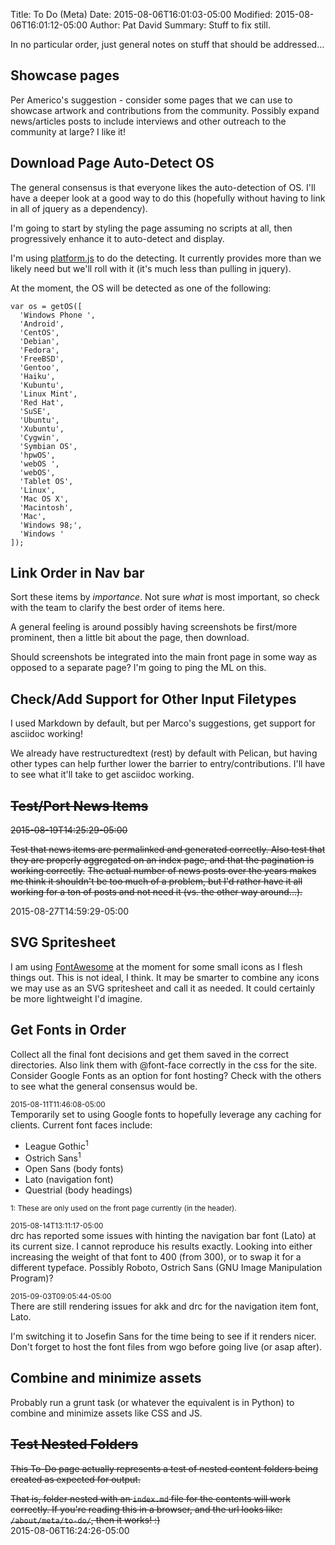 Title: To Do (Meta)
Date: 2015-08-06T16:01:03-05:00
Modified: 2015-08-06T16:01:12-05:00
Author: Pat David
Summary: Stuff to fix still.

In no particular order, just general notes on stuff that should be addressed...

## Showcase pages

Per Americo's suggestion - consider some pages that we can use to showcase artwork and contributions from the community.
Possibly expand news/articles posts to include interviews and other outreach to the community at large?  I like it!

## Download Page Auto-Detect OS

The general consensus is that everyone likes the auto-detection of OS.
I'll have a deeper look at a good way to do this (hopefully without having to link in all of jquery as a dependency).

I'm going to start by styling the page assuming no scripts at all, then progressively enhance it to auto-detect and display.

I'm using [platform.js](https://github.com/bestiejs/platform.js/) to do the detecting.
It currently provides more than we likely need but we'll roll with it (it's much less than pulling in jquery).

At the moment, the OS will be detected as one of the following:

    var os = getOS([
      'Windows Phone ',
      'Android',
      'CentOS',
      'Debian',
      'Fedora',
      'FreeBSD',
      'Gentoo',
      'Haiku',
      'Kubuntu',
      'Linux Mint',
      'Red Hat',
      'SuSE',
      'Ubuntu',
      'Xubuntu',
      'Cygwin',
      'Symbian OS',
      'hpwOS',
      'webOS ',
      'webOS',
      'Tablet OS',
      'Linux',
      'Mac OS X',
      'Macintosh',
      'Mac',
      'Windows 98;',
      'Windows '
    ]);


## Link Order in Nav bar

Sort these items by *importance*.
Not sure *what* is most important, so check with the team to clarify the best order of items here.

A general feeling is around possibly having screenshots be first/more prominent, then a little bit about the page, then download.

Should screenshots be integrated into the main front page in some way as opposed to a separate page?  I'm going to ping the ML on this.


## Check/Add Support for Other Input Filetypes

I used Markdown by default, but per Marco's suggestions, get support for asciidoc working!

We already have restructuredtext (rest) by default with Pelican, but having other types can help further lower the 
barrier to entry/contributions.  I'll have to see what it'll take to get asciidoc working.


## <del>Test/Port News Items</del>

<del>2015-08-19T14:25:29-05:00</del>

<del>
Test that news items are permalinked and generated correctly.
Also test that they are properly aggregated on an index page, and that the 
pagination is working correctly.</del>

<del>
The actual number of news posts over the years makes me think it shouldn't be too much of a problem,
but I'd rather have it all working for a ton of posts and not need it (vs. the other way around...).
</del>

2015-08-27T14:59:29-05:00

## SVG Spritesheet

I am using [FontAwesome] at the moment for some small icons as I flesh things out.
This is not ideal, I think.
It may be smarter to combine any icons we may use as an SVG spritesheet and call it as needed.
It could certainly be more lightweight I'd imagine.


## Get Fonts in Order

Collect all the final font decisions and get them saved in the correct directories.
Also link them with @font-face correctly in the css for the site.
Consider Google Fonts as an option for font hosting?
Check with the others to see what the general consensus would be.

<small>2015-08-11T11:46:08-05:00</small>  
Temporarily set to using Google fonts to hopefully leverage any caching for clients.
Current font faces include:

* League Gothic<sup>1</sup>
* Ostrich Sans<sup>1</sup>
* Open Sans (body fonts)
* Lato (navigation font)
* Questrial (body headings)

<small>1: These are only used on the front page currently (in the header).</small>

<small>2015-08-14T13:11:17-05:00</small>  
drc has reported some issues with hinting the navigation bar font (Lato) at its current size.
I cannot reproduce his results exactly.
Looking into either increasing the weight of that font to 400 (from 300), or to swap it for a different typeface.
Possibly Roboto, Ostrich Sans (GNU Image Manipulation Program)?

<small>2015-09-03T09:05:44-05:00</small>  
There are still rendering issues for akk and drc for the navigation item font, Lato.

I'm switching it to Josefin Sans for the time being to see if it renders nicer.
Don't forget to host the font files from wgo before going live (or asap after).


## Combine and minimize assets

Probably run a grunt task (or whatever the equivalent is in Python) to combine and minimize assets like CSS and JS.


## <strike>Test Nested Folders</strike>

<strike>This To-Do page actually represents a test of nested content folders being created as expected for output.

That is, folder nested with an `index.md` file for the contents will work correctly.
If you're reading this in a browser, and the url looks like: `/about/meta/to-do/`, then it works! :)
</strike>  
2015-08-06T16:24:26-05:00


[FontAwesome]: http://fortawesome.github.io/Font-Awesome/
